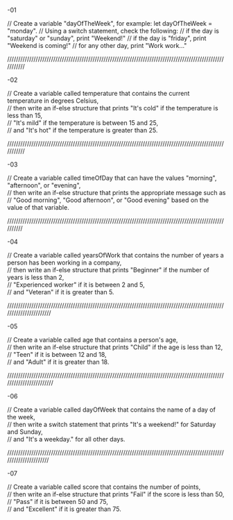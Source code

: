 -01

// Create a variable "dayOfTheWeek", for example: let dayOfTheWeek = "monday".
// Using a switch statement, check the following:
// if the day is "saturday" or "sunday", print "Weekend!"
// if the day is "friday", print "Weekend is coming!"
// for any other day, print "Work work..."

///////////////////////////////////////////////////////////////////////////////////////////////////////////

-02

// Create a variable called temperature that contains the current temperature in degrees Celsius,  
// then write an if-else structure that prints "It's cold" if the temperature is less than 15,  
// "It's mild" if the temperature is between 15 and 25,  
// and "It's hot" if the temperature is greater than 25.

///////////////////////////////////////////////////////////////////////////////////////////////////////////

-03

// Create a variable called timeOfDay that can have the values "morning", "afternoon", or "evening",  
// then write an if-else structure that prints the appropriate message such as  
// "Good morning", "Good afternoon", or "Good evening" based on the value of that variable.

//////////////////////////////////////////////////////////////////////////////////////////////////////////

-04

// Create a variable called yearsOfWork that contains the number of years a person has been working in a company,  
// then write an if-else structure that prints "Beginner" if the number of years is less than 2,  
// "Experienced worker" if it is between 2 and 5,  
// and "Veteran" if it is greater than 5.

///////////////////////////////////////////////////////////////////////////////////////////////////////////////////////

-05

// Create a variable called age that contains a person's age,  
// then write an if-else structure that prints "Child" if the age is less than 12,  
// "Teen" if it is between 12 and 18,  
// and "Adult" if it is greater than 18.

////////////////////////////////////////////////////////////////////////////////////////////////////////////////////////

-06

// Create a variable called dayOfWeek that contains the name of a day of the week,  
// then write a switch statement that prints "It's a weekend!" for Saturday and Sunday,  
// and "It's a weekday." for all other days.

//////////////////////////////////////////////////////////////////////////////////////////////////////////////////////

-07

// Create a variable called score that contains the number of points,  
// then write an if-else structure that prints "Fail" if the score is less than 50,  
// "Pass" if it is between 50 and 75,  
// and "Excellent" if it is greater than 75.
